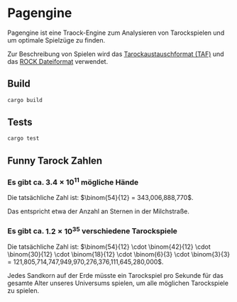# Pagengine

Pagengine ist eine Traock-Engine zum Analysieren von Tarockspielen und um optimale Spielzüge zu finden.

Zur Beschreibung von Spielen wird das [Tarockaustauschformat (TAF)](/ROCK%20Dateiformat.md) und das [ROCK Dateiformat](/ROCK%20Dateiformat.md) verwendet.

## Build

```cmd
cargo build
```

## Tests

```cmd
cargo test
```

## Funny Tarock Zahlen

### Es gibt ca. $3.4×10^{11}$ mögliche Hände

Die tatsächliche Zahl ist: $\binom{54}{12} = 343,006,888,770$.

Das entspricht etwa der Anzahl an Sternen in der Milchstraße.

### Es gibt ca. $1.2×10^{35}$ verschiedene Tarockspiele

Die tatsächliche Zahl ist: $\binom{54}{12} \cdot \binom{42}{12} \cdot \binom{30}{12} \cdot \binom{18}{12} \cdot \binom{6}{3} \cdot \binom{3}{3} = 121,805,714,747,949,970,276,376,111,645,280,000$.

Jedes Sandkorn auf der Erde müsste ein Tarockspiel pro Sekunde für das gesamte Alter unseres Universums spielen, um alle möglichen Tarockspiele zu spielen.
